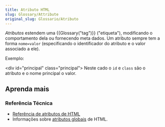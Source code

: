 ```yaml
---
title: Atributo HTML
slug: Glossary/Attribute
original_slug: Glossario/Atributo
---
```


_Atributos_ estendem uma {{Glossary("tag")}} ("etiqueta"), modificando o comportamento dela ou fornecendo meta dados.
Um atributo sempre tem a forma `nome=valor` (especificando o identificador do atributo e o valor associado a ele).

Exemplo:

\<div id="principal" class="principal"> Neste cado o `id` e `class` são o atributo e o nome principal o valor.

## Aprenda mais

### Referência Técnica

- [Referência de atributos de HTML](/pt-BR/docs/Web/HTML/Attributes)
- Informações sobre [atributos globais](/pt-BR/docs/Web/HTML/Global_attributes) de HTML.
